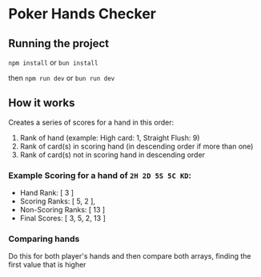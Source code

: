 # Poker Hands Checker

## Running the project

`npm install`
or
`bun install`

then
`npm run dev`
or `bun run dev`

## How it works

Creates a series of scores for a hand in this order:
1. Rank of hand (example: High card: 1, Straight Flush: 9)
2. Rank of card(s) in scoring hand (in descending order if more than one)
3. Rank of card(s) not in scoring hand in descending order

### Example Scoring for a hand of `2H 2D 5S 5C KD`: 
- Hand Rank: [ 3 ]
- Scoring Ranks: [ 5, 2 ], 
- Non-Scoring Ranks: [ 13 ]
- Final Scores: [ 3, 5, 2, 13 ]

### Comparing hands
Do this for both player's hands and then compare both arrays, finding the first value that is higher